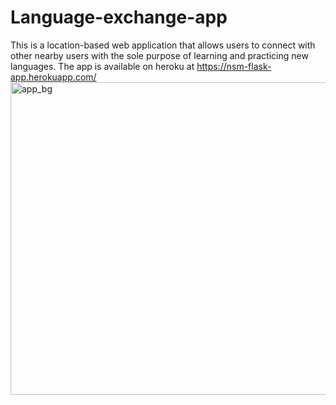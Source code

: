 # Language-exchange-app
This is a location-based web application that allows users to connect with other nearby users with the sole purpose
of learning and practicing new languages. The app is available on heroku at https://nsm-flask-app.herokuapp.com/
<img width="950" height="500" alt="app_bg" src="https://user-images.githubusercontent.com/83452606/164338617-fecb7fc0-cd12-4f92-b472-b054e9856b0f.png">
